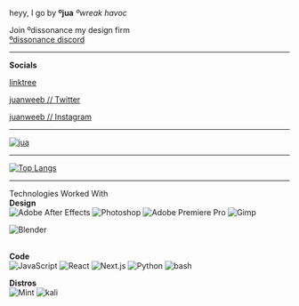 <!-- 
RESOURCES
https://shields.io/
https://github.com/moepoi/moepoi/blob/master/README.md
https://simpleicons.org/
https://www.urlencoder.org/
-->


heyy, I go by **ºjua**
_ºwreak havoc_

Join ºdissonance my design firm \
[ºdissonance discord](https://discord.gg/b7d92v8)

---

**Socials**

[linktree](https://linktr.ee/juanweeb)

[juanweeb // Twitter](https://twitter.com/juanweeb)

[juanweeb // Instagram](https://www.instagram.com/juanweeb/)


---


[![jua](https://github-readme-stats.vercel.app/api?username=aksxaay&show_icons=true&theme=midnight-purple)](https://github.com/aksxaay)


---


[![Top Langs](https://github-readme-stats.vercel.app/api/top-langs/?username=aksxaay&layout=compact&theme=midnight-purple)](https://github.com/aksxaay)


---

Technologies Worked With \
**Design**\
![Adobe After Effects](https://img.shields.io/badge/After%20Effects-%230175C2.svg?style=for-the-badge&logo=adobeaftereffects&logoColor=white&color=%239999FF)
![Photoshop](https://img.shields.io/badge/Photoshop-%2331A8FF.svg?style=for-the-badge&logo=adobephotoshop&logoColor=white)
![Adobe Premiere Pro](https://img.shields.io/badge/Premiere%20Pro-%230175C2.svg?style=for-the-badge&logo=adobepremierepro&logoColor=white&color=%239999FF)
![Gimp](https://img.shields.io/badge/Gimp-%235C5543.svg?style=for-the-badge&logo=gimp&logoColor=white)


![Blender](https://img.shields.io/badge/Blender-%23F5792A.svg?style=for-the-badge&logo=blender&logoColor=white)



\
**Code** \
![JavaScript](https://img.shields.io/badge/javascript-%23323330.svg?style=for-the-badge&logo=javascript&logoColor=%23F7DF1E)
![React](https://img.shields.io/badge/-React-%2361DAFB?style=for-the-badge&logo=react&logoColor=black)
![Next.js](https://img.shields.io/badge/Next%20js-%23000000.svg?style=for-the-badge&logo=nextdotjs&logoColor=white)
![Python](https://img.shields.io/badge/-Python-%233776AB?style=for-the-badge&logo=python&logoColor=white)
![bash](https://img.shields.io/badge/-Bash-%234EAA25?style=for-the-badge&logo=gnubash&logoColor=white)



**Distros** \
![Mint](https://img.shields.io/badge/-linux%20mint-%2387CF3E?style=for-the-badge&logo=linuxmint&logoColor=white)
![kali](https://img.shields.io/badge/-kali%20linux-%23557C94?style=for-the-badge&logo=kalilinux&logoColor=white)


